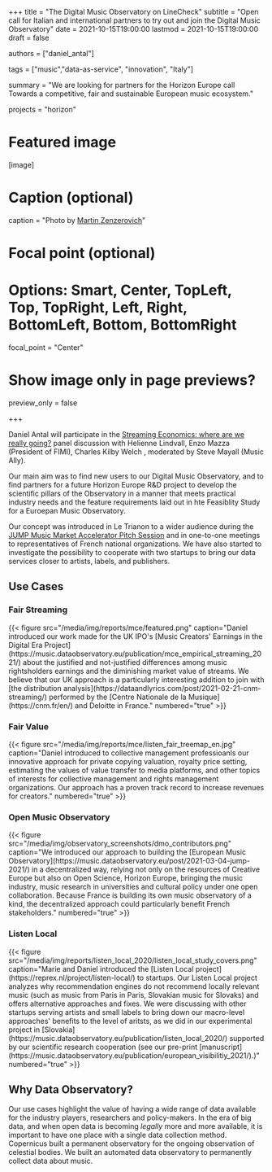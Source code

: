 +++
title = "The Digital Music Observatory on LineCheck"
subtitle = "Open call for Italian and international partners to try out and join the Digital Music Observatory"
date = 2021-10-15T19:00:00
lastmod = 2021-10-15T19:00:00
draft = false

authors = ["daniel_antal"]

tags = ["music","data-as-service", "innovation", "Italy"]

summary = "We are looking for partners for the Horizon Europe call Towards a competitive, fair and sustainable European music ecosystem."

projects = "horizon"

# Featured image
[image]
  # Caption (optional)
  caption = "Photo by [Martin Zenzerovich](https://www.jumpmusic.eu/fellow2021/groovly/)"

  # Focal point (optional)
  # Options: Smart, Center, TopLeft, Top, TopRight, Left, Right, BottomLeft, Bottom, BottomRight
  focal_point = "Center"

  # Show image only in page previews?
  preview_only = false

+++


Daniel Antal will participate in the [Streaming Economics: where are we really going?](https://reprex.nl/talk/streaming-economics-where-are-we-really-going/) panel discussion with Helienne Lindvall, Enzo Mazza (President of FIMI), Charles Kilby Welch , moderated by Steve Mayall (Music Ally). 



Our main aim was to find new users to our Digital Music Observatory, and to find partners for a future Horizon Europe R&D project to develop the scientific pillars of the Observatory in a manner that meets practical industry needs and the feature requirements laid out in hte Feasiblity Study for a Euroepan Music Observatory.

Our concept was introduced in Le Trianon to a wider audience during the [JUMP Music Market Accelerator Pitch Session](https://reprex.nl/talk/digital-music-observatory-on-the-mama-convention-2021/) and in one-to-one meetings to representatives of French national organizations. We have also started to investigate the possibility to cooperate with two startups to bring our data services closer to artists, labels, and publishers. 

<script class="lesondier-widget" data-ls-event-id="12386" data-ls-site-slug="mama" src="https://live.mamafestival.com/build/widget/widget_loader.min.js" data-ls-width="600px" data-ls-height="435px" async></script>

## Use Cases

### Fair Streaming 

<td style="text-align: center;">{{< figure src="/media/img/reports/mce/featured.png" caption="Daniel introduced our work made for the UK IPO's [Music Creators' Earnings in the Digital Era Project](https://music.dataobservatory.eu/publication/mce_empirical_streaming_2021/) about the justified and not-justified differences among music rightsholders earnings and the diminishing market value of streams. We believe that our UK approach is a particularly interesting addition to join with [the distribution analysis](https://dataandlyrics.com/post/2021-02-21-cnm-streaming/) performed by the [Centre Nationale de la Musique](https://cnm.fr/en/) and Deloitte in France." numbered="true" >}}</td>

### Fair Value 

<td style="text-align: center;">{{< figure src="/media/img/reports/mce/listen_fair_treemap_en.jpg" caption="Daniel introduced to collective management professioanls our innovative approach for private copying valuation, royalty price setting, estimating the values of value transfer to media platforms, and other topics of interests for collective management and rights management organizations. Our approach has a proven track record to increase revenues for creators." numbered="true" >}}</td>

### Open Music Observatory

<td style="text-align: center;">{{< figure src="/media/img/observatory_screenshots/dmo_contributors.png" caption="We introduced our approach to building the [European Music Observatory](https://music.dataobservatory.eu/post/2021-03-04-jump-2021/) in a decentralized way, relying not only on the resources of Creative Europe but also on Open Science, Horizon Europe, bringing the music industry, music research in universities and cultural policy under one open collaboration. Because France is building its own music observatory of a kind, the decentralized approach could particularly benefit French stakeholders." numbered="true" >}}</td>

### Listen Local

<td style="text-align: center;">{{< figure src="/media/img/reports/listen_local_2020/listen_local_study_covers.png" caption="Marie and Daniel introduced the [Listen Local project](https://reprex.nl/project/listen-local/) to startups. Our Listen Local project analyzes why recommendation engines do not recommend locally relevant music (such as music from Paris in Paris, Slovakian music for Slovaks) and offers alternative approaches and fixes.  We were discussing with other startups serving artists and small labels to bring down our macro-level approaches' benefits to the level of aritsts, as we did in our experimental project in [Slovakia](https://music.dataobservatory.eu/publication/listen_local_2020/) supported by our scientific research cooperation (see our pre-print [manuscript](https://music.dataobservatory.eu/publication/european_visibilitiy_2021/).)" numbered="true" >}}</td>


## Why Data Observatory?

Our use cases highlight the value of having a wide range of data available for the industry players, researchers and policy-makers. In the era of big data, and when open data is becoming *legally* more and more available, it is important to have one place with a single data collection method. Copernicus built a permanent observatory for the ongoing observation of celestial bodies. We built an automated data observatory to permanently collect data about music.
